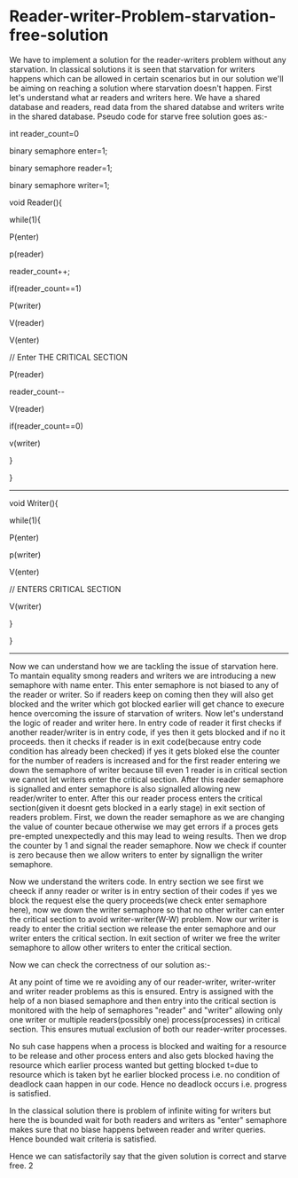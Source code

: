 # Reader-writer-Problem-starvation-free-solution

We have to implement a solution for the reader-writers problem without any starvation.
In classical solutions it is seen that starvation for writers happens which can be allowed in certain scenarios but in our solution we'll be aiming on reaching a solution where starvation doesn't happen.
First let's understand what ar readers and writers here.
We have a shared database and readers, read data from the shared databse and writers write in the shared database.
Pseudo code for starve free solution goes as:- 

int reader_count=0

binary semaphore enter=1;

binary semaphore reader=1;

binary semaphore writer=1;

void Reader(){

while(1){

P(enter)

 p(reader)
 
 reader_count++;
 
 if(reader_count==1)
 
   P(writer)
   
 V(reader)
 
V(enter)

// Enter THE CRITICAL SECTION

P(reader)

 reader_count--
 
V(reader)

if(reader_count==0)

v(writer)

}

}

**********************

void Writer(){

while(1){

P(enter)

 p(writer)
 
 V(enter)
 
   // ENTERS CRITICAL SECTION
   
V(writer)

}

}

*******************************

Now we can understand how we are tackling the issue of starvation here.
To mantain equality smong readers and writers we are introducing a new semaphore with name enter. This enter semaphore is not biased to any of the reader or writer.
So if readers keep on coming then they will also get blocked and the writer which got blocked  earlier will get chance to execure hence overcoming the issure of starvation of writers.
Now let's understand the logic of reader and writer here.
In entry code of reader it first checks if another reader/writer is in entry code, if yes then it gets blocked and if no it proceeds.
then it checks if  reader is in exit code(because entry code condition has already been checked) if yes it gets bloked else the counter for the number of readers is increased and for the first reader entering we down the semaphore of writer because till even 1 reader is in critical section we cannot let writers enter the critical section.
After this reader semaphore is signalled and enter semaphore is also signalled allowing new reader/writer to enter.
After this our reader process enters the critical section(given it doesnt gets blocked in a early stage)
in exit section of readers problem.
First, we down the reader semaphore as we are changing the value of counter becaue otherwise we may get errors if a proces gets pre-empted unexpectedly and this may lead to weing results.
Then we drop the counter by 1 and signal the reader semaphore. Now we check if counter is zero because then we allow writers to enter by signallign the writer semaphore.

Now we understand the writers code.
In entry section we see first we cheeck if anny reader or writer is in entry section of their codes if yes we block the request else the query proceeds(we check enter semaphore here), now we down the writer semaphore so that no other writer can enter the critical section to avoid writer-writer(W-W) problem. Now our writer is ready to enter the critial section we release the enter semaphore and our writer enters the critical section.
In exit section of writer we free the writer semaphore to allow other writers to enter the critical section.

Now we can check the correctness of our solution as:-

At any point of time we re avoiding any of our reader-writer, writer-writer and writer reader problems as this is ensured. Entry is assigned with the help of a non biased semaphore and then entry into the critical section is monitored with the help of semaphores "reader" and "writer"  allowing only one writer or multiple readers(possibly one) process(processes) in critical section.
This ensures mutual exclusion of both our reader-writer processes.

No suh case happens when a process is blocked and waiting for a resource to be release and other process enters and also gets blocked having the resource which earlier process wanted but getting blocked t=due to resource which is taken byt he earlier blocked process i.e. no condition of deadlock caan happen in our code.
Hence no deadlock occurs i.e. progress is satisfied.

In the classical solution there is problem of infinite witing for writers but here the is bounded wait for both readers and writers as "enter" semaphore makes sure that no biase happens between reader and writer queries. Hence bounded wait criteria is satisfied.

Hence we can satisfactorily say that the given solution is correct and starve free.
2
 

 
